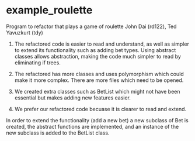 # example_roulette
Program to refactor that plays a game of roulette
John Dai (rd122), Ted Yavuzkurt (tdy)

1. The refactored code is easier to read and understand, as well as simpler to extend its functionality such as adding bet types. Using abstract classes allows abstraction, making the code much simpler to read by eliminating if trees.

2. The refactored has more classes and uses polymorphism which could make it more complex. There are more files which need to be opened.

3. We created extra classes such as BetList which might not have been essential but makes adding new features easier.

4. We prefer our refactored code becuase it is clearer to read and extend.

In order to extend the functionality (add a new bet) a new subclass of Bet is created, the abstract functions are implemented, and an instance of the new subclass is added to the BetList class.